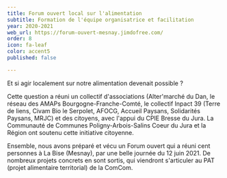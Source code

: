 ```yaml
---
title: Forum ouvert local sur l'alimentation
subtitle: Formation de l'équipe organisatrice et facilitation
year: 2020-2021
web_url: https://forum-ouvert-mesnay.jimdofree.com/
order: 8
icon: fa-leaf
color: accent5
published: false

---
```

Et si agir localement sur notre alimentation devenait possible ?

Cette question a réuni un collectif d'associations (Alter'marché du Dan, le réseau des AMAPs Bourgogne-Franche-Comté, le collectif Inpact 39 (Terre de liens, Civam Bio le Serpolet, AFOCG, Accueil Paysans, Solidarités Paysans, MRJC) et des citoyens, avec l'appui du CPIE Bresse du Jura. La Communauté de Communes Poligny-Arbois-Salins Coeur du Jura et la Région ont soutenu cette initiative citoyenne.

Ensemble, nous avons préparé et vécu un Forum ouvert qui a réuni cent personnes  à La Bise (Mesnay), par une belle journée du 12 juin 2021. De nombreux projets concrets en sont sortis, qui viendront s'articuler au PAT (projet alimentaire territorial) de la ComCom.
